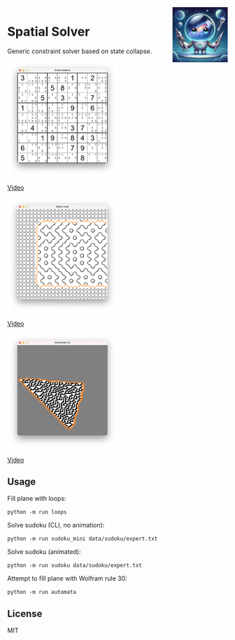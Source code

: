 <img src="logo.jpg" width="25%" height="25%" align="right" alt="logo">

# Spatial Solver

Generic constraint solver based on state collapse.

<img src="sudoku.png" width="50%" height="50%" alt="Solve Sudoku">

[Video](https://www.youtube.com/watch?v=zSskltnm2YI)

<img src="loops.png" width="50%" height="50%" alt="Solve Loops">

[Video](https://www.youtube.com/watch?v=aOl-y7EOkps)

<img src="automata.png" width="50%" height="50%" alt="Solve Rule 30">

[Video](https://www.youtube.com/watch?v=aVtnLfdKUps)

## Usage

Fill plane with loops:

    python -m run loops

Solve sudoku (CLI, no animation):

    python -m run sudoku_mini data/sudoku/expert.txt

Solve sudoku (animated):

    python -m run sudoku data/sudoku/expert.txt

Attempt to fill plane with Wolfram rule 30:

    python -m run automata

## License

MIT
